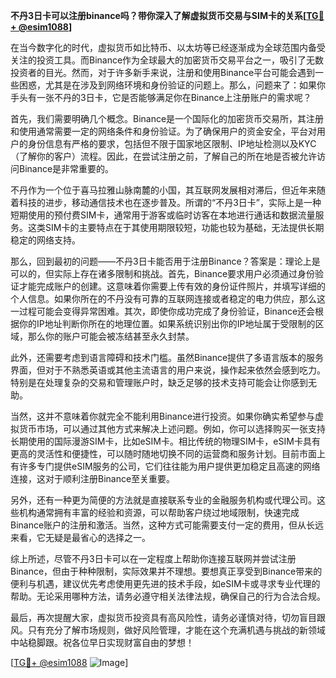 **不丹3日卡可以注册binance吗？带你深入了解虚拟货币交易与SIM卡的关系[[TG💪+ @esim1088](https://t.me/s/esim1088)]**

在当今数字化的时代，虚拟货币如比特币、以太坊等已经逐渐成为全球范围内备受关注的投资工具。而Binance作为全球最大的加密货币交易平台之一，吸引了无数投资者的目光。然而，对于许多新手来说，注册和使用Binance平台可能会遇到一些困惑，尤其是在涉及到网络环境和身份验证的问题上。那么，问题来了：如果你手头有一张不丹的3日卡，它是否能够满足你在Binance上注册账户的需求呢？

首先，我们需要明确几个概念。Binance是一个国际化的加密货币交易所，其注册和使用通常需要一定的网络条件和身份验证。为了确保用户的资金安全，平台对用户的身份信息有严格的要求，包括但不限于国家地区限制、IP地址检测以及KYC（了解你的客户）流程。因此，在尝试注册之前，了解自己的所在地是否被允许访问Binance是非常重要的。

不丹作为一个位于喜马拉雅山脉南麓的小国，其互联网发展相对滞后，但近年来随着科技的进步，移动通信技术也在逐步普及。所谓的“不丹3日卡”，实际上是一种短期使用的预付费SIM卡，通常用于游客或临时访客在本地进行通话和数据流量服务。这类SIM卡的主要特点在于其使用期限较短，功能也较为基础，无法提供长期稳定的网络支持。

那么，回到最初的问题——不丹3日卡能否用于注册Binance？答案是：理论上是可以的，但实际上存在诸多限制和挑战。首先，Binance要求用户必须通过身份验证才能完成账户的创建。这意味着你需要上传有效的身份证件照片，并填写详细的个人信息。如果你所在的不丹没有可靠的互联网连接或者稳定的电力供应，那么这一过程可能会变得异常困难。其次，即使你成功完成了身份验证，Binance还会根据你的IP地址判断你所在的地理位置。如果系统识别出你的IP地址属于受限制的区域，那么你的账户可能会被冻结甚至永久封禁。

此外，还需要考虑到语言障碍和技术门槛。虽然Binance提供了多语言版本的服务界面，但对于不熟悉英语或其他主流语言的用户来说，操作起来依然会感到吃力。特别是在处理复杂的交易和管理账户时，缺乏足够的技术支持可能会让你感到无助。

当然，这并不意味着你就完全不能利用Binance进行投资。如果你确实希望参与虚拟货币市场，可以通过其他方式来解决上述问题。例如，你可以选择购买一张支持长期使用的国际漫游SIM卡，比如eSIM卡。相比传统的物理SIM卡，eSIM卡具有更高的灵活性和便捷性，可以随时随地切换不同的运营商和服务计划。目前市面上有许多专门提供eSIM服务的公司，它们往往能为用户提供更加稳定且高速的网络连接，这对于顺利注册Binance至关重要。

另外，还有一种更为简便的方法就是直接联系专业的金融服务机构或代理公司。这些机构通常拥有丰富的经验和资源，可以帮助客户绕过地域限制，快速完成Binance账户的注册和激活。当然，这种方式可能需要支付一定的费用，但从长远来看，它无疑是最省心的选择之一。

综上所述，尽管不丹3日卡可以在一定程度上帮助你连接互联网并尝试注册Binance，但由于种种限制，实际效果并不理想。要想真正享受到Binance带来的便利与机遇，建议优先考虑使用更先进的技术手段，如eSIM卡或寻求专业代理的帮助。无论采用哪种方法，请务必遵守相关法律法规，确保自己的行为合法合规。

最后，再次提醒大家，虚拟货币投资具有高风险性，请务必谨慎对待，切勿盲目跟风。只有充分了解市场规则，做好风险管理，才能在这个充满机遇与挑战的新领域中站稳脚跟。祝各位早日实现财富自由的梦想！

[[TG💪+ @esim1088](https://t.me/s/esim1088) ![Image](https://i.postimg.cc/4NQfJmqS/Snipaste-2025-05-13-00-14-12.png)]